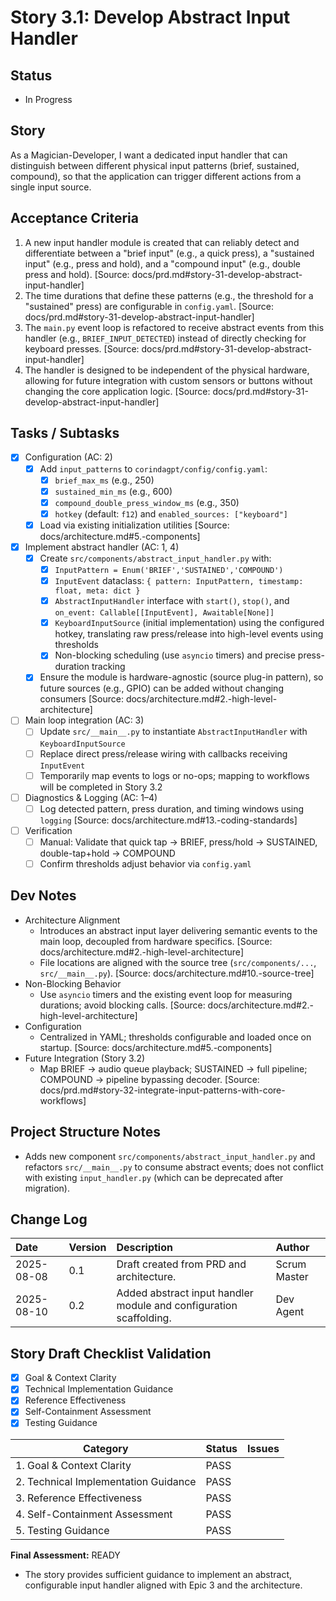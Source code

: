 # Story 3.1: Develop Abstract Input Handler

## Status
- In Progress

## Story
As a Magician-Developer, I want a dedicated input handler that can distinguish between different physical input patterns (brief, sustained, compound), so that the application can trigger different actions from a single input source.

## Acceptance Criteria
1. A new input handler module is created that can reliably detect and differentiate between a "brief input" (e.g., a quick press), a "sustained input" (e.g., press and hold), and a "compound input" (e.g., double press and hold). [Source: docs/prd.md#story-31-develop-abstract-input-handler]
2. The time durations that define these patterns (e.g., the threshold for a "sustained" press) are configurable in `config.yaml`. [Source: docs/prd.md#story-31-develop-abstract-input-handler]
3. The `main.py` event loop is refactored to receive abstract events from this handler (e.g., `BRIEF_INPUT_DETECTED`) instead of directly checking for keyboard presses. [Source: docs/prd.md#story-31-develop-abstract-input-handler]
4. The handler is designed to be independent of the physical hardware, allowing for future integration with custom sensors or buttons without changing the core application logic. [Source: docs/prd.md#story-31-develop-abstract-input-handler]

## Tasks / Subtasks
- [x] Configuration (AC: 2)
  - [x] Add `input_patterns` to `corindagpt/config/config.yaml`:
    - [x] `brief_max_ms` (e.g., 250)
    - [x] `sustained_min_ms` (e.g., 600)
    - [x] `compound_double_press_window_ms` (e.g., 350)
    - [x] `hotkey` (default: `f12`) and `enabled_sources: ["keyboard"]`
  - [x] Load via existing initialization utilities [Source: docs/architecture.md#5.-components]
- [x] Implement abstract handler (AC: 1, 4)
  - [x] Create `src/components/abstract_input_handler.py` with:
    - [x] `InputPattern = Enum('BRIEF','SUSTAINED','COMPOUND')`
    - [x] `InputEvent` dataclass: `{ pattern: InputPattern, timestamp: float, meta: dict }`
    - [x] `AbstractInputHandler` interface with `start()`, `stop()`, and `on_event: Callable[[InputEvent], Awaitable[None]]`
    - [x] `KeyboardInputSource` (initial implementation) using the configured hotkey, translating raw press/release into high-level events using thresholds
    - [x] Non-blocking scheduling (use `asyncio` timers) and precise press-duration tracking
  - [x] Ensure the module is hardware-agnostic (source plug-in pattern), so future sources (e.g., GPIO) can be added without changing consumers [Source: docs/architecture.md#2.-high-level-architecture]
- [ ] Main loop integration (AC: 3)
  - [ ] Update `src/__main__.py` to instantiate `AbstractInputHandler` with `KeyboardInputSource`
  - [ ] Replace direct press/release wiring with callbacks receiving `InputEvent`
  - [ ] Temporarily map events to logs or no-ops; mapping to workflows will be completed in Story 3.2
- [ ] Diagnostics & Logging (AC: 1–4)
  - [ ] Log detected pattern, press duration, and timing windows using `logging` [Source: docs/architecture.md#13.-coding-standards]
- [ ] Verification
  - [ ] Manual: Validate that quick tap -> BRIEF, press/hold -> SUSTAINED, double-tap+hold -> COMPOUND
  - [ ] Confirm thresholds adjust behavior via `config.yaml`

## Dev Notes
- Architecture Alignment
  - Introduces an abstract input layer delivering semantic events to the main loop, decoupled from hardware specifics. [Source: docs/architecture.md#2.-high-level-architecture]
  - File locations are aligned with the source tree (`src/components/...`, `src/__main__.py`). [Source: docs/architecture.md#10.-source-tree]
- Non-Blocking Behavior
  - Use `asyncio` timers and the existing event loop for measuring durations; avoid blocking calls. [Source: docs/architecture.md#2.-high-level-architecture]
- Configuration
  - Centralized in YAML; thresholds configurable and loaded once on startup. [Source: docs/architecture.md#5.-components]
- Future Integration (Story 3.2)
  - Map BRIEF -> audio queue playback; SUSTAINED -> full pipeline; COMPOUND -> pipeline bypassing decoder. [Source: docs/prd.md#story-32-integrate-input-patterns-with-core-workflows]

## Project Structure Notes
- Adds new component `src/components/abstract_input_handler.py` and refactors `src/__main__.py` to consume abstract events; does not conflict with existing `input_handler.py` (which can be deprecated after migration).

## Change Log
| Date | Version | Description | Author |
| :--- | :--- | :--- | :--- |
| 2025-08-08 | 0.1 | Draft created from PRD and architecture. | Scrum Master |
| 2025-08-10 | 0.2 | Added abstract input handler module and configuration scaffolding. | Dev Agent |

## Story Draft Checklist Validation

- [x] Goal & Context Clarity
- [x] Technical Implementation Guidance
- [x] Reference Effectiveness
- [x] Self-Containment Assessment
- [x] Testing Guidance

| Category                             | Status | Issues |
| ------------------------------------ | ------ | ------ |
| 1. Goal & Context Clarity            | PASS   |        |
| 2. Technical Implementation Guidance | PASS   |        |
| 3. Reference Effectiveness           | PASS   |        |
| 4. Self-Containment Assessment       | PASS   |        |
| 5. Testing Guidance                  | PASS   |        |

**Final Assessment:** READY

- The story provides sufficient guidance to implement an abstract, configurable input handler aligned with Epic 3 and the architecture.
